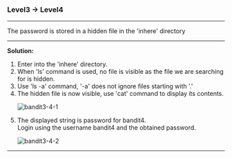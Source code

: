### Level3 -> Level4
<hr/>
The password is stored in a hidden file in the 'inhere' directory<br/>
<hr/>
<b>Solution:</b><br/>
<p>
<ol>
<li>Enter into the 'inhere' directory.</li>

<li>When 'ls' command is used, no file is visible as the file we are searching for is hidden.</li>

<li>Use 'ls -a' command, '-a' does not ignore files starting with '.' </li>

<li>The hidden file is now visible, use 'cat' command to display its contents.</li>

![bandit3-4-1](https://user-images.githubusercontent.com/88927842/178117759-1558c8eb-f679-42eb-ab46-8cefd075de23.png)

<li>The displayed string is password for bandit4.<br/>
Login using the username bandit4 and the obtained password.</li>

![bandit3-4-2](https://user-images.githubusercontent.com/88927842/178117764-6d1e6059-a3bc-488c-87a6-059b09f3668a.png)

</ol>
</p>
<hr/>
